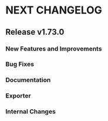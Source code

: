 # NEXT CHANGELOG

## Release v1.73.0

### New Features and Improvements

### Bug Fixes

### Documentation

### Exporter

### Internal Changes
